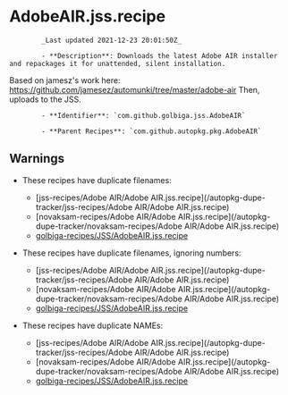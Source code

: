 # AdobeAIR.jss.recipe

            _Last updated 2021-12-23 20:01:50Z_

            - **Description**: Downloads the latest Adobe AIR installer and repackages it for unattended, silent installation.
Based on jamesz's work here: https://github.com/jamesez/automunki/tree/master/adobe-air Then, uploads to the JSS.

            - **Identifier**: `com.github.golbiga.jss.AdobeAIR`

            - **Parent Recipes**: `com.github.autopkg.pkg.AdobeAIR`


## Warnings

- These recipes have duplicate filenames:
    - [jss-recipes/Adobe AIR/Adobe AIR.jss.recipe](/autopkg-dupe-tracker/jss-recipes/Adobe AIR/Adobe AIR.jss.recipe)
    - [novaksam-recipes/Adobe AIR/Adobe AIR.jss.recipe](/autopkg-dupe-tracker/novaksam-recipes/Adobe AIR/Adobe AIR.jss.recipe)
    - [golbiga-recipes/JSS/AdobeAIR.jss.recipe](/autopkg-dupe-tracker/golbiga-recipes/JSS/AdobeAIR.jss.recipe)

- These recipes have duplicate filenames, ignoring numbers:
    - [jss-recipes/Adobe AIR/Adobe AIR.jss.recipe](/autopkg-dupe-tracker/jss-recipes/Adobe AIR/Adobe AIR.jss.recipe)
    - [novaksam-recipes/Adobe AIR/Adobe AIR.jss.recipe](/autopkg-dupe-tracker/novaksam-recipes/Adobe AIR/Adobe AIR.jss.recipe)
    - [golbiga-recipes/JSS/AdobeAIR.jss.recipe](/autopkg-dupe-tracker/golbiga-recipes/JSS/AdobeAIR.jss.recipe)

- These recipes have duplicate NAMEs:
    - [jss-recipes/Adobe AIR/Adobe AIR.jss.recipe](/autopkg-dupe-tracker/jss-recipes/Adobe AIR/Adobe AIR.jss.recipe)
    - [novaksam-recipes/Adobe AIR/Adobe AIR.jss.recipe](/autopkg-dupe-tracker/novaksam-recipes/Adobe AIR/Adobe AIR.jss.recipe)
    - [golbiga-recipes/JSS/AdobeAIR.jss.recipe](/autopkg-dupe-tracker/golbiga-recipes/JSS/AdobeAIR.jss.recipe)